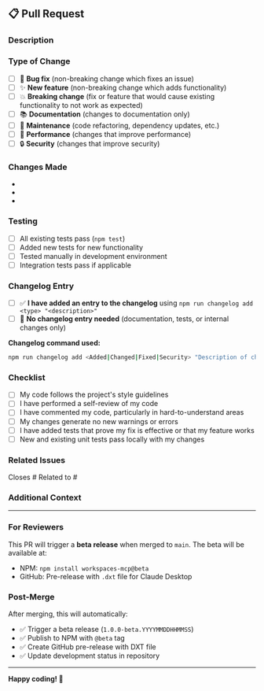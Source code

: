 ## 📋 Pull Request

### Description

<!-- Provide a brief description of the changes in this PR -->

### Type of Change

<!-- Mark the relevant option with an "x" -->

- [ ] 🐛 **Bug fix** (non-breaking change which fixes an issue)
- [ ] ✨ **New feature** (non-breaking change which adds functionality)
- [ ] 💥 **Breaking change** (fix or feature that would cause existing functionality to not work as expected)
- [ ] 📚 **Documentation** (changes to documentation only)
- [ ] 🔧 **Maintenance** (code refactoring, dependency updates, etc.)
- [ ] 🚀 **Performance** (changes that improve performance)
- [ ] 🔒 **Security** (changes that improve security)

### Changes Made

<!-- List the specific changes made in this PR -->

-
-
-

### Testing

<!-- Describe how you tested your changes -->

- [ ] All existing tests pass (`npm test`)
- [ ] Added new tests for new functionality
- [ ] Tested manually in development environment
- [ ] Integration tests pass if applicable

### Changelog Entry

<!-- This is important! Choose one: -->

- [ ] ✅ **I have added an entry to the changelog** using `npm run changelog add <type> "<description>"`
- [ ] 🚫 **No changelog entry needed** (documentation, tests, or internal changes only)

**Changelog command used:**

```bash
npm run changelog add <Added|Changed|Fixed|Security> "Description of change"
```

### Checklist

<!-- Mark completed items with an "x" -->

- [ ] My code follows the project's style guidelines
- [ ] I have performed a self-review of my code
- [ ] I have commented my code, particularly in hard-to-understand areas
- [ ] My changes generate no new warnings or errors
- [ ] I have added tests that prove my fix is effective or that my feature works
- [ ] New and existing unit tests pass locally with my changes

### Related Issues

<!-- Link any related issues -->

Closes #
Related to #

### Additional Context

<!-- Add any other context, screenshots, or relevant information about the PR -->

---

### For Reviewers

This PR will trigger a **beta release** when merged to `main`. The beta will be available at:

- NPM: `npm install workspaces-mcp@beta`
- GitHub: Pre-release with `.dxt` file for Claude Desktop

### Post-Merge

After merging, this will automatically:

- ✅ Trigger a beta release (`1.0.0-beta.YYYYMMDDHHMMSS`)
- ✅ Publish to NPM with `@beta` tag
- ✅ Create GitHub pre-release with DXT file
- ✅ Update development status in repository

---

**Happy coding! 🚀**
